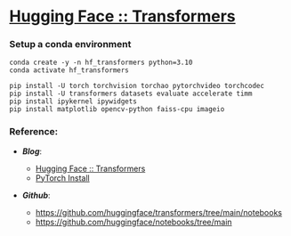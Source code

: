 # [Hugging Face :: Transformers](https://huggingface.co/docs/transformers/main/en/index)

### Setup a conda environment

 ```
 conda create -y -n hf_transformers python=3.10
 conda activate hf_transformers
 
 pip install -U torch torchvision torchao pytorchvideo torchcodec
 pip install -U transformers datasets evaluate accelerate timm 
 pip install ipykernel ipywidgets 
 pip install matplotlib opencv-python faiss-cpu imageio
 ```


### Reference:


- ***Blog***:
    - [Hugging Face :: Transformers](https://huggingface.co/docs/transformers/main/en/index)
    - [PyTorch Install](https://pytorch.org/)

- ***Github***:
    - https://github.com/huggingface/transformers/tree/main/notebooks
    - https://github.com/huggingface/notebooks/tree/main